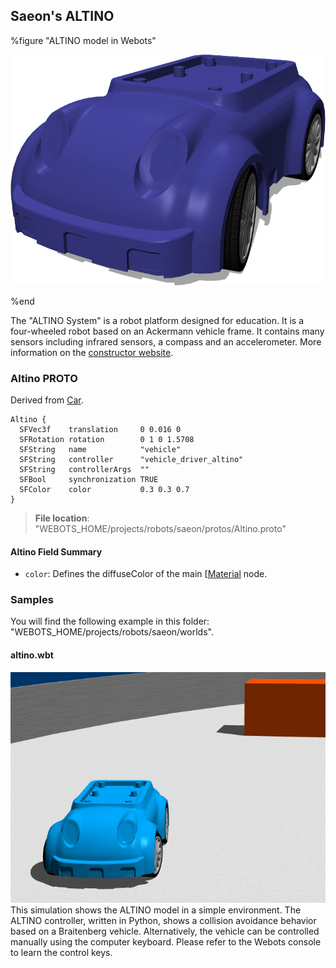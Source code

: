 ## Saeon's ALTINO

%figure "ALTINO model in Webots"

![model.png](images/robots/altino/model.png)

%end

The "ALTINO System" is a robot platform designed for education.
It is a four-wheeled robot based on an Ackermann vehicle frame.
It contains many sensors including infrared sensors, a compass and an accelerometer.
More information on the [constructor website](https://www.saeon-altino.com).

### Altino PROTO

Derived from [Car](../automobile/car.md).

```
Altino {
  SFVec3f    translation     0 0.016 0
  SFRotation rotation        0 1 0 1.5708
  SFString   name            "vehicle"
  SFString   controller      "vehicle_driver_altino"
  SFString   controllerArgs  ""
  SFBool     synchronization TRUE
  SFColor    color           0.3 0.3 0.7
}
```

> **File location**: "WEBOTS\_HOME/projects/robots/saeon/protos/Altino.proto"

#### Altino Field Summary

- `color`: Defines the diffuseColor of the main [[Material](../reference/material.md) node.

### Samples

You will find the following example in this folder: "WEBOTS\_HOME/projects/robots/saeon/worlds".

#### altino.wbt

![altino.wbt.png](images/robots/altino/altino.wbt.png) This simulation shows the ALTINO model in a simple environment.
The ALTINO controller, written in Python, shows a collision avoidance behavior based on a Braitenberg vehicle.
Alternatively, the vehicle can be controlled manually using the computer keyboard.
Please refer to the Webots console to learn the control keys.
